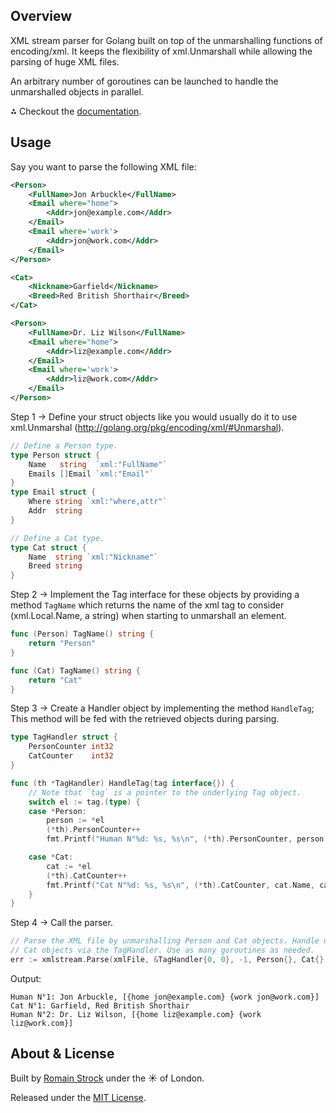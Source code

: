 ## Overview

XML stream parser for Golang built on top of the unmarshalling functions of encoding/xml.
It keeps the flexibility of xml.Unmarshall while allowing the parsing of huge XML files.

An arbitrary number of goroutines can be launched to handle the unmarshalled objects in parallel.

⁂ Checkout the [documentation](http://godoc.org/github.com/srom/xmlstream).

## Usage

Say you want to parse the following XML file:

```xml
<Person>
	<FullName>Jon Arbuckle</FullName>
	<Email where="home">
		<Addr>jon@example.com</Addr>
	</Email>
	<Email where='work'>
		<Addr>jon@work.com</Addr>
	</Email>
</Person>

<Cat>
	<Nickname>Garfield</Nickname>
	<Breed>Red British Shorthair</Breed>
</Cat>

<Person>
	<FullName>Dr. Liz Wilson</FullName>
	<Email where="home">
		<Addr>liz@example.com</Addr>
	</Email>
	<Email where='work'>
		<Addr>liz@work.com</Addr>
	</Email>
</Person>
```

Step 1 → Define your struct objects like you would usually do it to use xml.Unmarshal
(http://golang.org/pkg/encoding/xml/#Unmarshal).

```Go
// Define a Person type.
type Person struct {
	Name   string  `xml:"FullName"`
	Emails []Email `xml:"Email"`
}
type Email struct {
	Where string `xml:"where,attr"`
	Addr  string
}

// Define a Cat type.
type Cat struct {
	Name  string `xml:"Nickname"`
	Breed string
}
```

Step 2 → Implement the Tag interface for these objects by providing a method `TagName` which returns
the name of the xml tag to consider (xml.Local.Name, a string) when starting to unmarshall an element.

```Go
func (Person) TagName() string {
	return "Person"
}

func (Cat) TagName() string {
	return "Cat"
}
```

Step 3 → Create a Handler object by implementing the method `HandleTag`; This method will be fed with
the retrieved objects during parsing.

```Go
type TagHandler struct {
	PersonCounter int32
	CatCounter    int32
}

func (th *TagHandler) HandleTag(tag interface{}) {
	// Note that `tag` is a pointer to the underlying Tag object.
	switch el := tag.(type) {
	case *Person:
		person := *el
		(*th).PersonCounter++
		fmt.Printf("Human N°%d: %s, %s\n", (*th).PersonCounter, person.Name, person.Emails)

	case *Cat:
		cat := *el
		(*th).CatCounter++
		fmt.Printf("Cat N°%d: %s, %s\n", (*th).CatCounter, cat.Name, cat.Breed)
	}
}
```

Step 4 → Call the parser.

```Go
// Parse the XML file by unmarshalling Person and Cat objects. Handle unmarshalled Person and
// Cat objects via the TagHandler. Use as many goroutines as needed.
err := xmlstream.Parse(xmlFile, &TagHandler{0, 0}, -1, Person{}, Cat{})
```

Output:

	Human N°1: Jon Arbuckle, [{home jon@example.com} {work jon@work.com}]
	Cat N°1: Garfield, Red British Shorthair
	Human N°2: Dr. Liz Wilson, [{home liz@example.com} {work liz@work.com}]


## About & License

Built by [Romain Strock](http://www.romainstrock.com) under the ☀ of London.

Released under the [MIT License](https://github.com/srom/xmlstream/blob/master/LICENSE).
